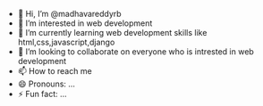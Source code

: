 - 👋 Hi, I’m @madhavareddyrb
- 👀 I’m interested in web development
- 🌱 I’m currently learning web development skills like html,css,javascript,django
- 💞️ I’m looking to collaborate on everyone who is intrested in web development
- 📫 How to reach me 
- 😄 Pronouns: ...
- ⚡ Fun fact: ...

<!---
madhavareddyrb/madhavareddyrb is a ✨ special ✨ repository because its `README.md` (this file) appears on your GitHub profile.
You can click the Preview link to take a look at your changes.
--->
